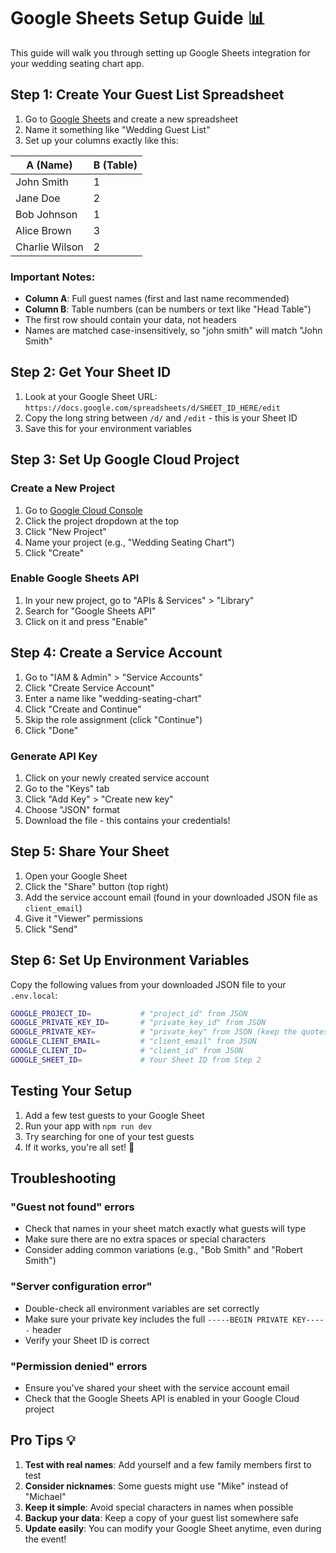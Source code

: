 # Google Sheets Setup Guide 📊

This guide will walk you through setting up Google Sheets integration for your wedding seating chart app.

## Step 1: Create Your Guest List Spreadsheet

1. Go to [Google Sheets](https://sheets.google.com) and create a new spreadsheet
2. Name it something like "Wedding Guest List"
3. Set up your columns exactly like this:

| A (Name) | B (Table) |
|----------|-----------|
| John Smith | 1 |
| Jane Doe | 2 |
| Bob Johnson | 1 |
| Alice Brown | 3 |
| Charlie Wilson | 2 |

### Important Notes:
- **Column A**: Full guest names (first and last name recommended)
- **Column B**: Table numbers (can be numbers or text like "Head Table")
- The first row should contain your data, not headers
- Names are matched case-insensitively, so "john smith" will match "John Smith"

## Step 2: Get Your Sheet ID

1. Look at your Google Sheet URL: `https://docs.google.com/spreadsheets/d/SHEET_ID_HERE/edit`
2. Copy the long string between `/d/` and `/edit` - this is your Sheet ID
3. Save this for your environment variables

## Step 3: Set Up Google Cloud Project

### Create a New Project
1. Go to [Google Cloud Console](https://console.cloud.google.com/)
2. Click the project dropdown at the top
3. Click "New Project"
4. Name your project (e.g., "Wedding Seating Chart")
5. Click "Create"

### Enable Google Sheets API
1. In your new project, go to "APIs & Services" > "Library"
2. Search for "Google Sheets API"
3. Click on it and press "Enable"

## Step 4: Create a Service Account

1. Go to "IAM & Admin" > "Service Accounts"
2. Click "Create Service Account"
3. Enter a name like "wedding-seating-chart"
4. Click "Create and Continue"
5. Skip the role assignment (click "Continue")
6. Click "Done"

### Generate API Key
1. Click on your newly created service account
2. Go to the "Keys" tab
3. Click "Add Key" > "Create new key"
4. Choose "JSON" format
5. Download the file - this contains your credentials!

## Step 5: Share Your Sheet

1. Open your Google Sheet
2. Click the "Share" button (top right)
3. Add the service account email (found in your downloaded JSON file as `client_email`)
4. Give it "Viewer" permissions
5. Click "Send"

## Step 6: Set Up Environment Variables

Copy the following values from your downloaded JSON file to your `.env.local`:

```bash
GOOGLE_PROJECT_ID=           # "project_id" from JSON
GOOGLE_PRIVATE_KEY_ID=       # "private_key_id" from JSON  
GOOGLE_PRIVATE_KEY=          # "private_key" from JSON (keep the quotes and newlines)
GOOGLE_CLIENT_EMAIL=         # "client_email" from JSON
GOOGLE_CLIENT_ID=            # "client_id" from JSON
GOOGLE_SHEET_ID=             # Your Sheet ID from Step 2
```

## Testing Your Setup

1. Add a few test guests to your Google Sheet
2. Run your app with `npm run dev`
3. Try searching for one of your test guests
4. If it works, you're all set! 🎉

## Troubleshooting

### "Guest not found" errors
- Check that names in your sheet match exactly what guests will type
- Make sure there are no extra spaces or special characters
- Consider adding common variations (e.g., "Bob Smith" and "Robert Smith")

### "Server configuration error"
- Double-check all environment variables are set correctly
- Make sure your private key includes the full `-----BEGIN PRIVATE KEY-----` header
- Verify your Sheet ID is correct

### "Permission denied" errors
- Ensure you've shared your sheet with the service account email
- Check that the Google Sheets API is enabled in your Google Cloud project

## Pro Tips 💡

1. **Test with real names**: Add yourself and a few family members first to test
2. **Consider nicknames**: Some guests might use "Mike" instead of "Michael"
3. **Keep it simple**: Avoid special characters in names when possible
4. **Backup your data**: Keep a copy of your guest list somewhere safe
5. **Update easily**: You can modify your Google Sheet anytime, even during the event!
